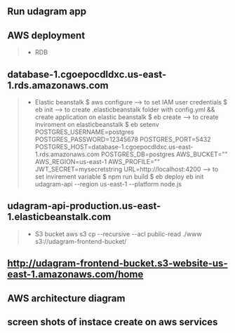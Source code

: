 ## Run udagram app

## AWS deployment
> - RDB
## database-1.cgoepocdldxc.us-east-1.rds.amazonaws.com
> - Elastic beanstalk
$ aws configure --> to set IAM user credentials
$ eb init --> to create .elasticbeanstalk folder with config.yml && create application on elastic beanstalk
$ eb create --> to create inviroment on elasticbeanstalk
$ eb setenv POSTGRES_USERNAME=postgres POSTGRES_PASSWORD=12345678 POSTGRES_PORT=5432 POSTGRES_HOST=database-1.cgoepocdldxc.us-east-1.rds.amazonaws.com POSTGRES_DB=postgres AWS_BUCKET="" AWS_REGION=us-east-1 AWS_PROFILE="" JWT_SECRET=mysecretstring URL=http://localhost:4200  --> to set invirement variable
$ npm run build
$ eb deploy
eb init udagram-api --region us-east-1 --platform node.js

## udagram-api-production.us-east-1.elasticbeanstalk.com
> - S3 bucket
aws s3 cp --recursive --acl public-read ./www s3://udagram-frontend-bucket/

## http://udagram-frontend-bucket.s3-website-us-east-1.amazonaws.com/home

## AWS architecture diagram
## screen shots of instace create on aws services